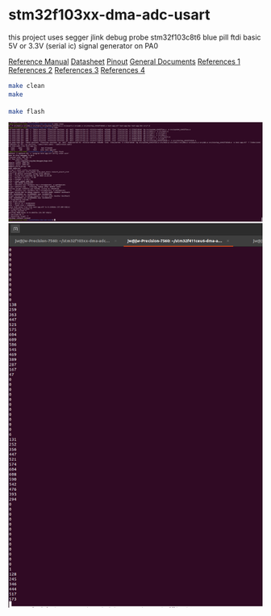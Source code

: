 # stm32f103xx-dma-adc-usart

this project uses segger jlink debug probe
stm32f103c8t6 blue pill
ftdi basic 5V or 3.3V (serial ic)
signal generator on PA0

[Reference Manual](https://www.st.com/resource/en/reference_manual/rm0008-stm32f101xx-stm32f102xx-stm32f103xx-stm32f105xx-and-stm32f107xx-advanced-armbased-32bit-mcus-stmicroelectronics.pdf)
[Datasheet](https://www.st.com/resource/en/datasheet/stm32f103c8.pdf)
[Pinout](https://stm32-base.org/boards/STM32F103C8T6-Blue-Pill.html)
[General Documents](https://www.st.com/en/microcontrollers-microprocessors/stm32f103c8.html#documentation)
[References 1](https://github.com/augustofg/STM32F103C8T6-Examples/tree/master)
[References 2](https://github.com/arduino/OpenOCD)
[References 3](https://www.segger.com/products/debug-probes/j-link/technology/interface-description/)
[References 4](https://www.udemy.com/course/microcontroller-dma-programming-fundamentals-to-advanced/)

``` bash
make clean
make

make flash
```
![alt text](screenshot.png "Screenshot 1")
![alt text](screenshot2.png "Screenshot 2")